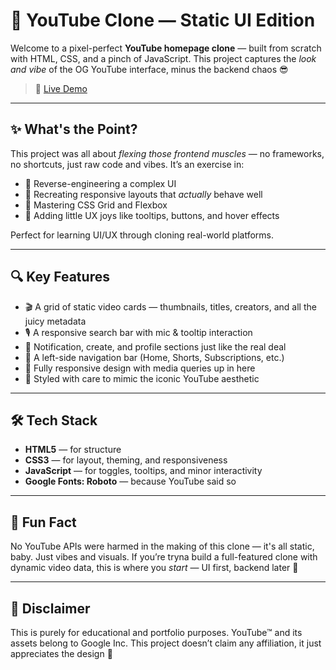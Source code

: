 # 🔴 YouTube Clone — Static UI Edition

Welcome to a pixel-perfect **YouTube homepage clone** — built from scratch with HTML, CSS, and a pinch of JavaScript. This project captures the *look and vibe* of the OG YouTube interface, minus the backend chaos 😎

> 🎥 [Live Demo](https://rekhss.github.io/youtubeClone/)

---

## ✨ What's the Point?

This project was all about *flexing those frontend muscles* — no frameworks, no shortcuts, just raw code and vibes. It’s an exercise in:

- 🎯 Reverse-engineering a complex UI
- 🎯 Recreating responsive layouts that *actually* behave well
- 🎯 Mastering CSS Grid and Flexbox
- 🎯 Adding little UX joys like tooltips, buttons, and hover effects

Perfect for learning UI/UX through cloning real-world platforms.

---

## 🔍 Key Features

- 🎬 A grid of static video cards — thumbnails, titles, creators, and all the juicy metadata
- 🎙️ A responsive search bar with mic & tooltip interaction
- 🔔 Notification, create, and profile sections just like the real deal
- 🧭 A left-side navigation bar (Home, Shorts, Subscriptions, etc.)
- 🧠 Fully responsive design with media queries up in here
- 💄 Styled with care to mimic the iconic YouTube aesthetic

---

## 🛠️ Tech Stack

- **HTML5** — for structure
- **CSS3** — for layout, theming, and responsiveness
- **JavaScript** — for toggles, tooltips, and minor interactivity
- **Google Fonts: Roboto** — because YouTube said so

---

## 🧠 Fun Fact

No YouTube APIs were harmed in the making of this clone — it's all static, baby. Just vibes and visuals. If you’re tryna build a full-featured clone with dynamic video data, this is where you *start* — UI first, backend later 🔧

---

## 📌 Disclaimer

This is purely for educational and portfolio purposes. YouTube™ and its assets belong to Google Inc. This project doesn’t claim any affiliation, it just appreciates the design 👑


